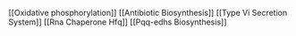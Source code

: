 [[Oxidative phosphorylation]]
[[Antibiotic Biosynthesis]]
[[Type Vi Secretion System]]
[[Rna Chaperone Hfq]]
[[Pqq-edhs Biosynthesis]]
